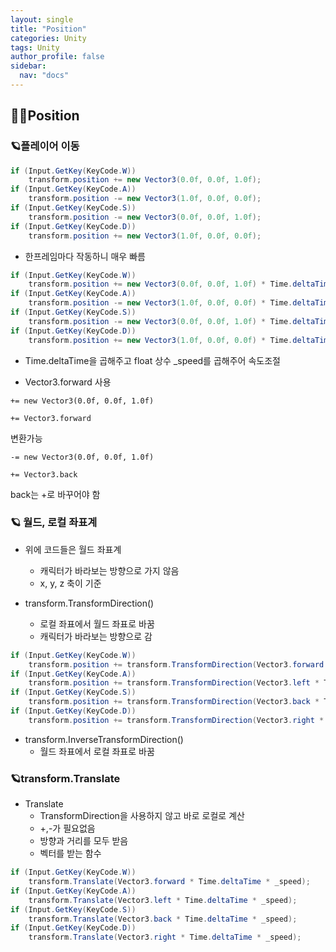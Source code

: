 ```yaml
---
layout: single
title: "Position"
categories: Unity
tags: Unity
author_profile: false
sidebar:
  nav: "docs"
---
```


## 🙇‍♀️Position

### 🪐플레이어 이동

```cs
if (Input.GetKey(KeyCode.W))
    transform.position += new Vector3(0.0f, 0.0f, 1.0f);
if (Input.GetKey(KeyCode.A))
    transform.position -= new Vector3(1.0f, 0.0f, 0.0f);
if (Input.GetKey(KeyCode.S))
    transform.position -= new Vector3(0.0f, 0.0f, 1.0f);
if (Input.GetKey(KeyCode.D))
    transform.position += new Vector3(1.0f, 0.0f, 0.0f);
```

* 한프레임마다 작동하니 매우 빠름

```cs
if (Input.GetKey(KeyCode.W))
    transform.position += new Vector3(0.0f, 0.0f, 1.0f) * Time.deltaTime * _speed;
if (Input.GetKey(KeyCode.A))
    transform.position -= new Vector3(1.0f, 0.0f, 0.0f) * Time.deltaTime * _speed;
if (Input.GetKey(KeyCode.S))
    transform.position -= new Vector3(0.0f, 0.0f, 1.0f) * Time.deltaTime * _speed;
if (Input.GetKey(KeyCode.D))
    transform.position += new Vector3(1.0f, 0.0f, 0.0f) * Time.deltaTime * _speed;
```

* Time.deltaTime을 곱해주고 float 상수 _speed를 곱해주어 속도조절

* Vector3.forward 사용

`+= new Vector3(0.0f, 0.0f, 1.0f)` 

`+= Vector3.forward`

변환가능

`-= new Vector3(0.0f, 0.0f, 1.0f)`

`+= Vector3.back`

back는 +로 바꾸어야 함

### 🪐 월드, 로컬 좌표계

* 위에 코드들은 월드 좌표계
  * 캐릭터가 바라보는 방향으로 가지 않음
  * x, y, z 축이 기준

* transform.TransformDirection()
  * 로컬 좌표에서 월드 좌표로 바꿈
  * 캐릭터가 바라보는 방향으로 감

```cs
if (Input.GetKey(KeyCode.W))
    transform.position += transform.TransformDirection(Vector3.forward * Time.deltaTime * _speed);
if (Input.GetKey(KeyCode.A))
    transform.position += transform.TransformDirection(Vector3.left * Time.deltaTime * _speed);
if (Input.GetKey(KeyCode.S))
    transform.position += transform.TransformDirection(Vector3.back * Time.deltaTime * _speed);
if (Input.GetKey(KeyCode.D))
    transform.position += transform.TransformDirection(Vector3.right * Time.deltaTime * _speed);
```

* transform.InverseTransformDirection()
  * 월드 좌표에서 로컬 좌표로 바꿈

### 🪐transform.Translate

* Translate
  * TransformDirection을 사용하지 않고 바로 로컬로 계산
  * +,-가 필요없음
  * 방향과 거리를 모두 받음
  * 벡터를 받는 함수

```cs
if (Input.GetKey(KeyCode.W))
    transform.Translate(Vector3.forward * Time.deltaTime * _speed);
if (Input.GetKey(KeyCode.A))
    transform.Translate(Vector3.left * Time.deltaTime * _speed);
if (Input.GetKey(KeyCode.S))
    transform.Translate(Vector3.back * Time.deltaTime * _speed);
if (Input.GetKey(KeyCode.D))
    transform.Translate(Vector3.right * Time.deltaTime * _speed);
```


